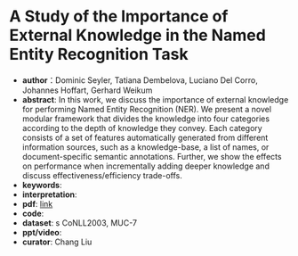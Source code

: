 # A Study of the Importance of External Knowledge in the Named Entity Recognition Task
* **author**：Dominic Seyler, Tatiana Dembelova, Luciano Del Corro, Johannes Hoffart, Gerhard Weikum
* **abstract**: In this work, we discuss the importance of external knowledge for performing Named Entity Recognition (NER). We present a novel modular framework that divides the knowledge into four categories according to the depth of knowledge they convey. Each category consists of a set of features automatically generated from different information sources, such as a knowledge-base, a list of names, or document-specific semantic annotations. Further, we show the effects on performance when incrementally adding deeper knowledge and discuss effectiveness/efficiency trade-offs.
* **keywords**: 
* **interpretation**: 
* **pdf**:  [link](https://www.aclweb.org/anthology/P18-2039.pdf)
* **code**: 
* **dataset**: s CoNLL2003, MUC-7
* **ppt/video**: 
* **curator**: Chang Liu
